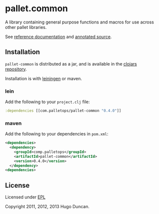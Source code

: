 # pallet.common

A library containing general purpose functions and macros for use across other
pallet libraries.

See [reference documentation](http://pallet.github.com/common/autodoc/index.html)
and [annotated source](http://pallet.github.com/common/marginalia/uberdoc.html).


## Installation

`pallet-common` is distributed as a jar, and is available in the
[clojars repository](http://clojars.org/com.palletops/pallet-common).

Installation is with [leiningen](https://github.com/technomancy/leiningen) or
maven.

### lein

Add the following to your `project.clj` file:

```clj
:dependencies [[com.palletops/pallet-common "0.4.0"]]
```

### maven 

Add the following to your dependencies in `pom.xml`:

```xml
<dependencies>
  <dependency>
    <groupId>comp.palletops</groupId>
    <artifactId>pallet-common</artifactId>
    <version>0.4.0</version>
  </dependency>
<dependencies>
```

## License

Licensed under [EPL](http://www.eclipse.org/legal/epl-v10.html)

Copyright 2011, 2012, 2013 Hugo Duncan.
